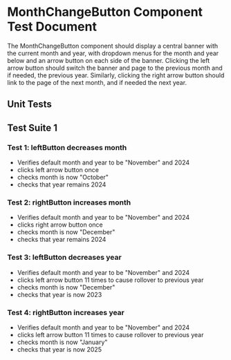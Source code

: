 # MonthChangeButton Component Test Document
The MonthChangeButton component should display a central banner with the current month and year, with dropdown menus for the month and year below and an arrow button on each side of the banner. Clicking the left arrow button should switch the banner and page to the previous month and if needed, the previous year. Similarly, clicking the right arrow button should link to the page of the next month, and if needed the next year.


## Unit Tests

## Test Suite 1
### Test 1: leftButton decreases month
- Verifies default month and year to be "November" and 2024
- clicks left arrow button once
- checks month is now "October"
- checks that year remains 2024

### Test 2: rightButton increases month
- Verifies default month and year to be "November" and 2024
- clicks right arrow button once
- checks month is now "December"
- checks that year remains 2024

### Test 3: leftButton decreases year
- Verifies default month and year to be "November" and 2024
- clicks left arrow button 11 times to cause rollover to previous year
- checks month is now "December"
- checks that year is now 2023

### Test 4: rightButton increases year
- Verifies default month and year to be "November" and 2024
- clicks left arrow button 11 times to cause rollover to previous year
- checks month is now "January"
- checks that year is now 2025



